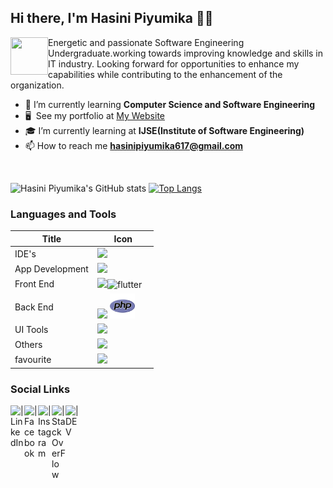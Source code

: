 ## Hi there, I'm Hasini Piyumika 👩‍💻

<img align="left" src="https://user-images.githubusercontent.com/67331586/136999817-304f9826-94d6-46ee-896e-919ac439dbc7.jpg" width="60" height="60"/>  

Energetic and passionate Software Engineering Undergraduate.working towards improving knowledge and skills in IT industry. 
Looking forward for opportunities to enhance my capabilities while contributing to the enhancement of the organization.
- 🌱 I’m currently learning **Computer Science and Software Engineering**
- 🖥️  See my portfolio at [My Website]( https://piyumikahasini.github.io/MyPortfolio/)
- 🎓 I’m currently learning at **IJSE(Institute of Software Engineering)**
- 📫 How to reach me **hasinipiyumika617@gmail.com**


</br>

![Hasini Piyumika's GitHub stats](https://github-readme-stats.vercel.app/api?username=piyumikahasini&show_icons=true)
[![Top Langs](https://github-readme-stats.vercel.app/api/top-langs?username=piyumikahasini&layout=compact)](https://github.com/piyumikahasini/github-readme-stats)


### Languages and Tools

<div align="center">

| Title | Icon |
| ------ | ------ |
| IDE's |  <img src="https://skillicons.dev/icons?i=idea,androidstudio,vscode,pycharm" /> |
| App Development |  <img src="https://skillicons.dev/icons?i=dart,java" /> |
| Front End | <img src="https://skillicons.dev/icons?i=html,bootstrap,css,tailwind,materialui,js,jquery,react,ts" /><img src="https://www.vectorlogo.zone/logos/flutterio/flutterio-icon.svg" alt="flutter" width="40" height="40"/> </a> &nbsp;&nbsp; <a href="https://firebase.google.com/" target="_blank" rel="noreferrer">  |
| Back End |  <img src="https://skillicons.dev/icons?i=hibernate,java,python,spring,nodejs,express,mysql,mongodb" /> <img src="https://raw.githubusercontent.com/devicons/devicon/master/icons/php/php-original.svg" alt="php" width="40" height="40"/> </a> &nbsp;&nbsp; <a href="https://www.php.net" target="_blank" rel="noreferrer"> |
| UI Tools |  <img src="https://skillicons.dev/icons?i=figma,xd" /> |
| Others |  <img src="https://skillicons.dev/icons?i=arduino,appwrite,firebase,discord,git,github,maven,postman,powershell,bash" /> |
| favourite |  <img src="https://skillicons.dev/icons?i=html,css,bootstrap,react,tailwind,materialui,js,jquery,ts,express,nodejs,mongodb" /> |
                                                                
</div>

### Social Links

[<img align="left" alt=" | LinkedIn" width="22px" src="https://cdn.jsdelivr.net/npm/simple-icons@v3/icons/linkedin.svg" />][linkedin]
[<img align="left" alt=" | Facebook" width="22px" src="https://cdn.jsdelivr.net/npm/simple-icons@3.4.1/icons/facebook.svg" />][facebook]
[<img align="left" alt=" | Instagram" width="22px" src="https://cdn.jsdelivr.net/npm/simple-icons@3.4.1/icons/instagram.svg" />][instagram]
[<img align="left" alt="| StackOverFlow" width="22px" src="https://cdn.jsdelivr.net/npm/simple-icons@3.4.1/icons/stackoverflow.svg" />][stackOverFlow]
[<img align="left" alt="| DEV" width="22px" src="https://d2fltix0v2e0sb.cloudfront.net/dev-badge.svg" />][DEV]

[linkedin]: https://www.linkedin.com/in//
[facebook]: https://www.facebook.com//
[instagram]: https://www.instagram.com//
[stackOverFlow]: https://stackoverflow.com/users/13898644/
[DEV]: https://dev.to/sandinipitawala


